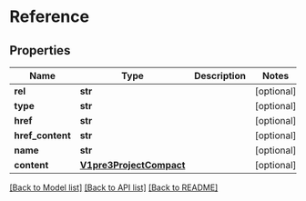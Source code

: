 # Reference

## Properties
Name | Type | Description | Notes
------------ | ------------- | ------------- | -------------
**rel** | **str** |  | [optional] 
**type** | **str** |  | [optional] 
**href** | **str** |  | [optional] 
**href_content** | **str** |  | [optional] 
**name** | **str** |  | [optional] 
**content** | [**V1pre3ProjectCompact**](V1pre3ProjectCompact.md) |  | [optional] 

[[Back to Model list]](../README.md#documentation-for-models) [[Back to API list]](../README.md#documentation-for-api-endpoints) [[Back to README]](../README.md)

